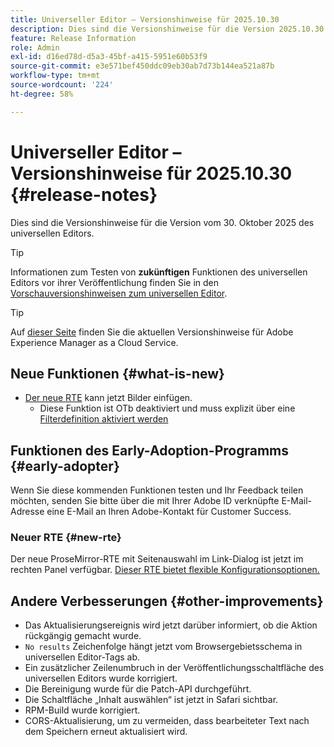 ```yaml
---
title: Universeller Editor – Versionshinweise für 2025.10.30
description: Dies sind die Versionshinweise für die Version 2025.10.30 des universellen Editors.
feature: Release Information
role: Admin
exl-id: d16ed78d-d5a3-45bf-a415-5951e60b53f9
source-git-commit: e3e571bef450ddc09eb30ab7d73b144ea521a87b
workflow-type: tm+mt
source-wordcount: '224'
ht-degree: 58%

---
```



# Universeller Editor – Versionshinweise für 2025.10.30 {#release-notes}

Dies sind die Versionshinweise für die Version vom 30. Oktober 2025 des universellen Editors.

>[!TIP]
>
>Informationen zum Testen von **zukünftigen** Funktionen des universellen Editors vor ihrer Veröffentlichung finden Sie in den [Vorschauversionshinweisen zum universellen Editor](/help/release-notes/universal-editor/preview.md).

>[!TIP]
>
>Auf [dieser Seite](/help/release-notes/release-notes-cloud/release-notes-current.md) finden Sie die aktuellen Versionshinweise für Adobe Experience Manager as a Cloud Service.

## Neue Funktionen {#what-is-new}

* [Der neue RTE](#new-rte) kann jetzt Bilder einfügen.
   * Diese Funktion ist OTb deaktiviert und muss explizit über eine [Filterdefinition aktiviert werden](/help/implementing/universal-editor/configure-rte.md#toolbar)

## Funktionen des Early-Adoption-Programms {#early-adopter}

Wenn Sie diese kommenden Funktionen testen und Ihr Feedback teilen möchten, senden Sie bitte über die mit Ihrer Adobe ID verknüpfte E-Mail-Adresse eine E-Mail an Ihren Adobe-Kontakt für Customer Success.

### Neuer RTE {#new-rte}

Der neue ProseMirror-RTE mit Seitenauswahl im Link-Dialog ist jetzt im rechten Panel verfügbar. [Dieser RTE bietet flexible Konfigurationsoptionen.](/help/implementing/universal-editor/configure-rte.md)

## Andere Verbesserungen {#other-improvements}

* Das Aktualisierungsereignis wird jetzt darüber informiert, ob die Aktion rückgängig gemacht wurde.
* `No results` Zeichenfolge hängt jetzt vom Browsergebietsschema in universellen Editor-Tags ab.
* Ein zusätzlicher Zeilenumbruch in der Veröffentlichungsschaltfläche des universellen Editors wurde korrigiert.
* Die Bereinigung wurde für die Patch-API durchgeführt.
* Die Schaltfläche „Inhalt auswählen“ ist jetzt in Safari sichtbar.
* RPM-Build wurde korrigiert.
* CORS-Aktualisierung, um zu vermeiden, dass bearbeiteter Text nach dem Speichern erneut aktualisiert wird.
